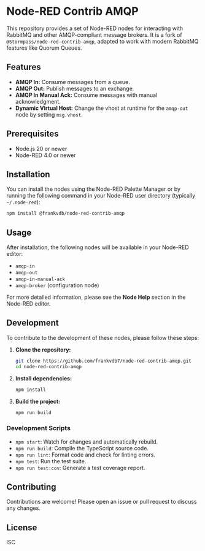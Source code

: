 # Node-RED Contrib AMQP

This repository provides a set of Node-RED nodes for interacting with RabbitMQ and other AMQP-compliant message brokers. It is a fork of `@Stormpass/node-red-contrib-amqp`, adapted to work with modern RabbitMQ features like Quorum Queues.

## Features

- **AMQP In:** Consume messages from a queue.
- **AMQP Out:** Publish messages to an exchange.
- **AMQP In Manual Ack:** Consume messages with manual acknowledgment.
- **Dynamic Virtual Host:** Change the vhost at runtime for the `amqp-out` node by setting `msg.vhost`.

## Prerequisites

- Node.js 20 or newer
- Node-RED 4.0 or newer

## Installation

You can install the nodes using the Node-RED Palette Manager or by running the following command in your Node-RED user directory (typically `~/.node-red`):

```bash
npm install @frankvdb/node-red-contrib-amqp
```

## Usage

After installation, the following nodes will be available in your Node-RED editor:

- `amqp-in`
- `amqp-out`
- `amqp-in-manual-ack`
- `amqp-broker` (configuration node)

For more detailed information, please see the **Node Help** section in the Node-RED editor.

## Development

To contribute to the development of these nodes, please follow these steps:

1. **Clone the repository:**
   ```bash
   git clone https://github.com/frankvdb7/node-red-contrib-amqp.git
   cd node-red-contrib-amqp
   ```

2. **Install dependencies:**
   ```bash
   npm install
   ```

3. **Build the project:**
   ```bash
   npm run build
   ```

### Development Scripts

- `npm start`: Watch for changes and automatically rebuild.
- `npm run build`: Compile the TypeScript source code.
- `npm run lint`: Format code and check for linting errors.
- `npm test`: Run the test suite.
- `npm run test:cov`: Generate a test coverage report.

## Contributing

Contributions are welcome! Please open an issue or pull request to discuss any changes.

## License

ISC

